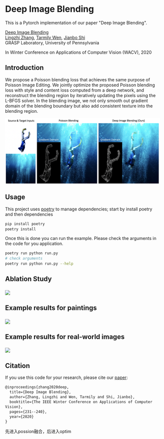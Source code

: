 # Deep Image Blending
This is a Pytorch implementation of our paper "Deep Image Blending". 

[Deep Image Blending](http://openaccess.thecvf.com/content_WACV_2020/papers/Zhang_Deep_Image_Blending_WACV_2020_paper.pdf) <br />
[Lingzhi Zhang](https://owenzlz.github.io/), [Tarmily Wen](https://github.com/ChickenTarm), [Jianbo Shi](https://www.cis.upenn.edu/~jshi/)  <br />
GRASP Laboratory, University of Pennsylvania

In Winter Conference on Applications of Computer Vision (WACV), 2020

## Introduction

We propose a Poisson blending loss that achieves the same purpose of Poisson Image Editing. We jointly optimize the proposed Poisson blending loss with style and content loss computed from a deep network, and reconstruct the blending region by iteratively updating the pixels using the L-BFGS solver. In the blending image, we not only smooth out gradient domain of the blending boundary but also add consistent texture into the blending region.

<img src='demo_imgs/first_demo.png' align="middle" width=540>

## Usage
This project uses [poetry](https://python-poetry.org/) to manage dependencies; start by install poetry and then dependencies

```bash
pip install poetry
poetry install
```
Once this is done you can run the example. Please check the arguments in the code for you application. 

```bash
poetry run python run.py
# check arguments
poetry run python run.py --help
``` 

## Ablation Study

<img src='demo_imgs/ablation_study.png' align="middle" width=720>


## Example results for paintings

<img src='demo_imgs/painting_comparison.png' align="middle" width=720>


## Example results for real-world images

<img src='demo_imgs/real_comparison.png' align="middle" width=720>


## Citation
If you use this code for your research, please cite our [paper](http://openaccess.thecvf.com/content_WACV_2020/papers/Zhang_Deep_Image_Blending_WACV_2020_paper.pdf):

```
@inproceedings{zhang2020deep,
  title={Deep Image Blending},
  author={Zhang, Lingzhi and Wen, Tarmily and Shi, Jianbo},
  booktitle={The IEEE Winter Conference on Applications of Computer Vision},
  pages={231--240},
  year={2020}
}
```

先进入possion融合，后进入optim